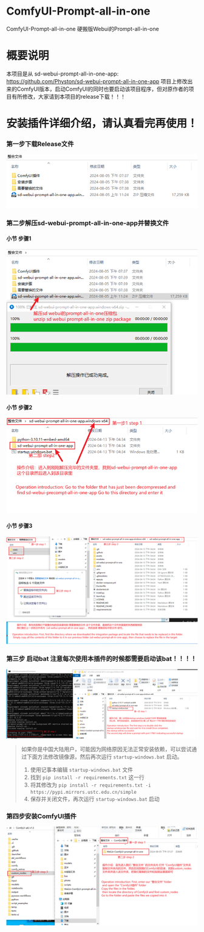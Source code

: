 # ComfyUI-Prompt-all-in-one
ComfyUI-Prompt-all-in-one 硬搬版Webui的Prompt-all-in-one

# 概要说明
本项目是从 sd-webui-prompt-all-in-one-app: https://github.com/Physton/sd-webui-prompt-all-in-one-app 项目上修改出来的ComfyUI版本，启动ComfyUI的同时也要启动该项目程序，但对原作者的项目有所修改，大家请到本项目的release下载！！！

# 安装插件详细介绍，请认真看完再使用！
### 第一步下载Release文件
![](https://github.com/weilin9999/ComfyUI-Prompt-all-in-one/blob/master/step/1.png)
### 第二步解压sd-webui-prompt-all-in-one-app并替换文件
#### 小节 步骤1
![](https://github.com/weilin9999/ComfyUI-Prompt-all-in-one/blob/master/step/2.png)
#### 小节 步骤2
![](https://github.com/weilin9999/ComfyUI-Prompt-all-in-one/blob/master/step/3.png)
#### 小节 步骤3
![](https://github.com/weilin9999/ComfyUI-Prompt-all-in-one/blob/master/step/4.png)
### 第三步 启动bat 注意每次使用本插件的时候都需要启动该bat！！！！
![](https://github.com/weilin9999/ComfyUI-Prompt-all-in-one/blob/master/step/5.png)

> 如果你是中国大陆用户，可能因为网络原因无法正常安装依赖，可以尝试通过下面方法修改镜像源，然后再次运行 `startup-windows.bat` 启动。
> 1. 使用记事本编辑 `startup-windows.bat` 文件
> 2. 找到 `pip install -r requirements.txt` 这一行
> 3. 将其修改为 `pip install -r requirements.txt -i https://pypi.mirrors.ustc.edu.cn/simple`
> 4. 保存并关闭文件，再次运行 `startup-windows.bat` 启动
### 第四步安装ComfyUI插件
![](https://github.com/weilin9999/ComfyUI-Prompt-all-in-one/blob/master/step/6.png)
